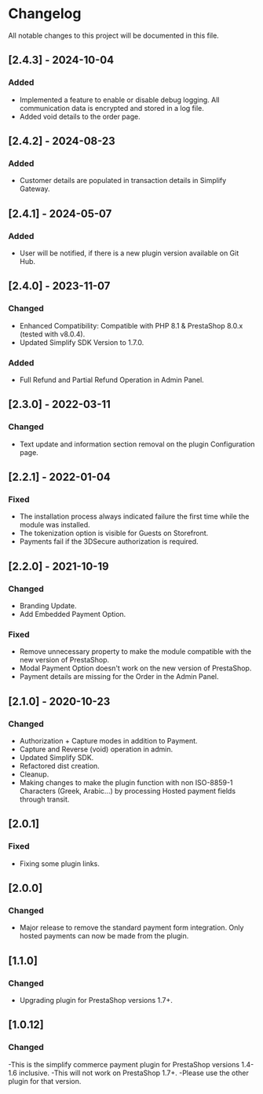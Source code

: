 # Changelog
All notable changes to this project will be documented in this file.

## [2.4.3] - 2024-10-04
### Added
- Implemented a feature to enable or disable debug logging. All communication data is encrypted and stored in a log file.
- Added void details to the order page.

## [2.4.2] - 2024-08-23
### Added
- Customer details are populated in transaction details in Simplify Gateway.

## [2.4.1] - 2024-05-07
### Added
- User will be notified, if there is a new plugin version available on Git Hub.

## [2.4.0] - 2023-11-07
### Changed
- Enhanced Compatibility: Compatible with PHP 8.1 & PrestaShop 8.0.x (tested with v8.0.4).
- Updated Simplify SDK Version to 1.7.0.

### Added
- Full Refund and Partial Refund Operation in Admin Panel.


## [2.3.0] - 2022-03-11
### Changed
- Text update and information section removal on the plugin Configuration page.


## [2.2.1] - 2022-01-04
### Fixed
- The installation process always indicated failure the first time while the module was installed.
- The tokenization option is visible for Guests on Storefront.
- Payments fail if the 3DSecure authorization is required.


## [2.2.0] - 2021-10-19
### Changed
- Branding Update.
- Add Embedded Payment Option.

### Fixed
- Remove unnecessary property to make the module compatible with the new version of PrestaShop.
- Modal Payment Option doesn't work on the new version of PrestaShop.
- Payment details are missing for the Order in the Admin Panel.


## [2.1.0] - 2020-10-23
### Changed
- Authorization + Capture modes in addition to Payment.
- Capture and Reverse (void) operation in admin.
- Updated Simplify SDK.
- Refactored dist creation.
- Cleanup.
- Making changes to make the plugin function with non ISO-8859-1 Characters (Greek, Arabic...) by processing Hosted payment fields through transit.


## [2.0.1]
### Fixed
- Fixing some plugin links.


## [2.0.0]
### Changed
- Major release to remove the standard payment form integration. Only hosted payments can now be made from the plugin.


## [1.1.0]
### Changed
- Upgrading plugin for PrestaShop versions 1.7+.


## [1.0.12]
### Changed
-This is the simplify commerce payment plugin for PrestaShop versions 1.4-1.6 inclusive.
-This will not work on PrestaShop 1.7+.
-Please use the other plugin for that version.

